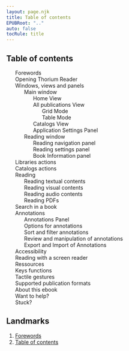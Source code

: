 ```yaml
---
layout: page.njk
title: Table of contents
EPUBRoot: ".."
auto: false
tocRule: title
---
```


<section id="toc">
  <h1>Table of contents</h1>
  <nav epub:type="toc">
<ol>
  <li>
<a href="../pages/100_forewords/index.xhtml">Forewords</a>
  </li>
  <li>
<a href="../pages/101_opening_thorium/index.xhtml"
  >Opening Thorium Reader</a
>
  </li>

  <li>
<a href="../pages/102_windows_views_panels/index.xhtml"
  >Windows, views and panels</a
>
<ol>
  <li>
<a
  href="../pages/102_windows_views_panels/index.xhtml#main_window"
  >Main window</a
>
  
  <ol>
  <li>
<a href="../pages/102_windows_views_panels/index.xhtml#home_view"
  >Home View</a
>
  </li>
  <li>
<a
  href="../pages/102_windows_views_panels/index.xhtml#all_publications_view"
  >All publications View</a
>
<ol>
  <li>
<a href="../pages/102_windows_views_panels/index.xhtml#grid_mode"
  >Grid Mode</a
>
  </li>
  <li>
<a
  href="../pages/102_windows_views_panels/index.xhtml#table_mode"
  >Table Mode</a
>
  </li>
</ol>
  </li>
  <li>
<a
  href="../pages/102_windows_views_panels/index.xhtml#catalog_view"
  >Catalogs View</a
>
  </li>
  <li>
<a
  href="../pages/102_windows_views_panels/index.xhtml#setting_view"
  >Application Settings Panel</a
>
  </li>
</ol> </li>
  <li>
<a
  href="../pages/102_windows_views_panels/index.xhtml#reading_window"
  >Reading window</a
>
<ol>
  <li>
<a
  href="../pages/102_windows_views_panels/index.xhtml#reading_nav_panel"
  >Reading navigation panel</a
>
  </li>
  <li>
<a
  href="../pages/102_windows_views_panels/index.xhtml#reading_settings_panel"
  >Reading settings panel</a
>
  </li>
    <li>
<a href="../pages/102_windows_views_panels/index.xhtml#book_info_panel"
  >Book Information panel</a
>
  </li>
</ol>
  </li>

</ol>
  </li>

  <li>
<a href="../pages/110_libraries_actions/index.xhtml"
  >Libraries actions</a
>
  </li>
  <li>
<a href="../pages/111_catalogs_actions/index.xhtml"
  >Catalogs actions</a
>
  </li>

  <li>
<a href="../pages/210_reading/index.xhtml">Reading</a>
<ol>
  <li>
<a href="../pages/211_reading_textuals/index.xhtml"
  >Reading textual contents</a
>
  </li>
  <li>
<a href="../pages/212_reading_visuals/index.xhtml"
  >Reading visual contents</a
>
  </li>
  <li>
<a href="../pages/213_reading_auditory/index.xhtml"
  >Reading audio contents</a
>
  </li>
  <li>
<a href="../pages/214_reading_pdfs/index.xhtml">Reading PDFs</a>
  </li>
</ol>
  </li>
  <li>
<a href="../pages/220_reading_actions/index.xhtml"
  >Search in a book</a
>
  </li>
  <li>
<a href="../pages/240_annotations/index.xhtml">Annotations</a>
<ol>
  <li>
<a href="../pages/240_annotations/index.xhtml#annotations_panel"
  >Annotations Panel</a
>
  </li>
  <li>
<a href="../pages/240_annotations/index.xhtml#annotations_options"
  >Options for annotations</a
>
  </li>
  <li>
<a href="../pages/240_annotations/index.xhtml#annotations_sort_and_filter"
  >Sort and filter annotations</a
>
  </li>
  <li>
<a href="../pages/240_annotations/index.xhtml#annotations_view_and_manipulation"
  >Review and manipulation of annotations</a
>
  </li>
  <li>
<a href="../pages/240_annotations/index.xhtml#annotations_io"
  >Export and Import of Annotations</a
>
  </li>
</ol>
  </li>
  <li>
<a href="../pages/300_accessibility/index.xhtml">Accessibility</a>
  </li>
  <li>
<a href="../pages/311_screenReaders/index.xhtml"
  >Reading with a screen reader</a
>
  </li>
  <li>
<a href="../pages/400_ressources/index.xhtml">Ressources</a>
  </li>
  <li>
<a href="../pages/402_keys_functions/index.xhtml">Keys functions</a>
  </li>
  <li>
<a href="../pages/403_gesture/index.xhtml">Tactile gestures</a>
  </li>
  <li>
<a href="../pages/406_formats/index.xhtml"
  >Supported publication formats</a
>
  </li>
  <li>
<a href="../pages/900_about/index.xhtml">About this ebook</a>
  </li>
  <li>
<a href="../pages/903_support/index.xhtml">Want to help?</a>
  </li>
  <li>
<a href="../pages/904_issues/index.xhtml">Stuck?</a>
  </li>
</ol>
  </nav>
  </section>
  <section id="landmarks">
  <h1>Landmarks</h1>
  <nav epub:type="landmarks">
<ol>
  <li>
<a href="../pages/100_forewords/index.xhtml" epub:type="forewords">Forewords</a>
  </li>
    <li>
<a href="../toc/index.xhtml" epub:type="toc">Table of contents</a>
  </li>
</ol>
  </nav>
  </section>
